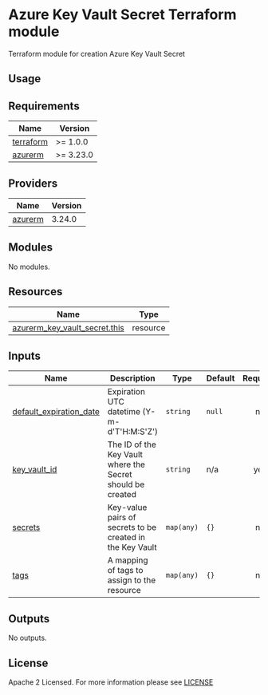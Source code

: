 # Azure Key Vault Secret Terraform module
Terraform module for creation Azure Key Vault Secret

## Usage

<!-- BEGIN_TF_DOCS -->
## Requirements

| Name | Version |
|------|---------|
| <a name="requirement_terraform"></a> [terraform](#requirement\_terraform) | >= 1.0.0 |
| <a name="requirement_azurerm"></a> [azurerm](#requirement\_azurerm) | >= 3.23.0 |

## Providers

| Name | Version |
|------|---------|
| <a name="provider_azurerm"></a> [azurerm](#provider\_azurerm) | 3.24.0 |

## Modules

No modules.

## Resources

| Name | Type |
|------|------|
| [azurerm_key_vault_secret.this](https://registry.terraform.io/providers/hashicorp/azurerm/latest/docs/resources/key_vault_secret) | resource |

## Inputs

| Name | Description | Type | Default | Required |
|------|-------------|------|---------|:--------:|
| <a name="input_default_expiration_date"></a> [default\_expiration\_date](#input\_default\_expiration\_date) | Expiration UTC datetime (Y-m-d'T'H:M:S'Z') | `string` | `null` | no |
| <a name="input_key_vault_id"></a> [key\_vault\_id](#input\_key\_vault\_id) | The ID of the Key Vault where the Secret should be created | `string` | n/a | yes |
| <a name="input_secrets"></a> [secrets](#input\_secrets) | Key-value pairs of secrets to be created in the Key Vault | `map(any)` | `{}` | no |
| <a name="input_tags"></a> [tags](#input\_tags) | A mapping of tags to assign to the resource | `map(any)` | `{}` | no |

## Outputs

No outputs.
<!-- END_TF_DOCS -->

## License

Apache 2 Licensed. For more information please see [LICENSE](https://github.com/data-platform-hq/terraform-azurerm-key-vault-secret/tree/main/LICENSE)
